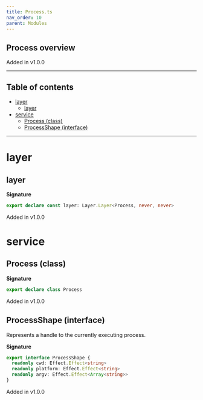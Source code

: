 ```yaml
---
title: Process.ts
nav_order: 10
parent: Modules
---
```


## Process overview

Added in v1.0.0

---

<h2 class="text-delta">Table of contents</h2>

- [layer](#layer)
  - [layer](#layer-1)
- [service](#service)
  - [Process (class)](#process-class)
  - [ProcessShape (interface)](#processshape-interface)

---

# layer

## layer

**Signature**

```ts
export declare const layer: Layer.Layer<Process, never, never>
```

Added in v1.0.0

# service

## Process (class)

**Signature**

```ts
export declare class Process
```

Added in v1.0.0

## ProcessShape (interface)

Represents a handle to the currently executing process.

**Signature**

```ts
export interface ProcessShape {
  readonly cwd: Effect.Effect<string>
  readonly platform: Effect.Effect<string>
  readonly argv: Effect.Effect<Array<string>>
}
```

Added in v1.0.0
